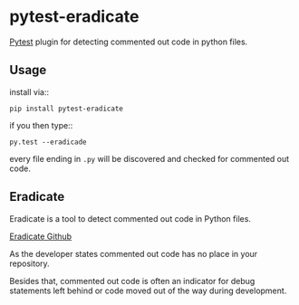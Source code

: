 pytest-eradicate
===============================================================

[Pytest](http://pytest.org/) plugin for detecting commented out code in python files.

Usage
---------

install via::

    pip install pytest-eradicate

if you then type::

    py.test --eradicade
    
every file ending in ``.py`` will be discovered and checked
for commented out code.

Eradicate
---------

Eradicate is a tool to detect commented out code in Python files.

[Eradicate Github](https://github.com/myint/eradicate)

As the developer states commented out code has no place in your repository.

Besides that, commented out code is often an indicator for debug statements left behind or
code moved out of the way during development.
